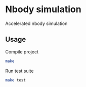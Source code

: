 # Nbody simulation
Accelerated nbody simulation

## Usage
Compile project
```bash
make

```
Run test suite
```bash
make test
```
